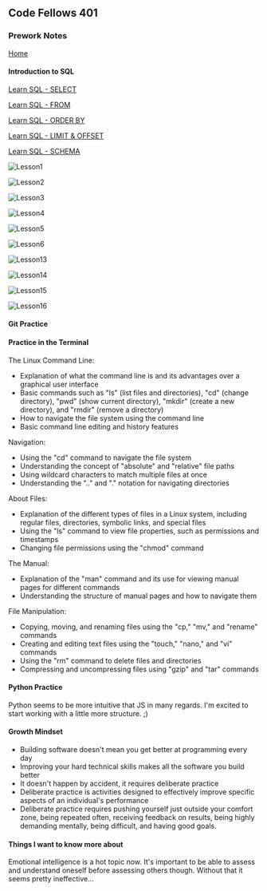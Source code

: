 ## Code Fellows 401

### Prework Notes

[Home](./README.md)

#### Introduction to SQL

[Learn SQL - SELECT](https://dataschool.com/learn-sql/select/)

[Learn SQL - FROM](https://dataschool.com/learn-sql/from/)

[Learn SQL - ORDER BY](https://dataschool.com/learn-sql/order-by/)

[Learn SQL - LIMIT & OFFSET](https://dataschool.com/learn-sql/limit/)

[Learn SQL - SCHEMA](https://dataschool.com/learn-sql/schema-browsing/)



![Lesson1](../imgs/401/SQLlesson1.jpg)

![Lesson2](../imgs/401/SQLlesson2.jpg)

![Lesson3](../imgs/401/SQLlesson3.jpg)

![Lesson4](../imgs/401/SQLlesson4.jpg)

![Lesson5](../imgs/401/SQLlesson5.jpg)

![Lesson6](../imgs/401/SQLlesson6.jpg)

![Lesson13](../imgs/401/SQLlesson13.jpg)

![Lesson14](../imgs/401/SQLlesson14.jpg)

![Lesson15](../imgs/401/SQLlesson15.jpg)

![Lesson16](../imgs/401/SQLlesson16.jpg)

#### Git Practice

#### Practice in the Terminal

The Linux Command Line:

* Explanation of what the command line is and its advantages over a graphical user interface
* Basic commands such as "ls" (list files and directories), "cd" (change directory), "pwd" (show current directory), "mkdir" (create a new directory), and "rmdir" (remove a directory)
* How to navigate the file system using the command line
* Basic command line editing and history features

Navigation:

* Using the "cd" command to navigate the file system
* Understanding the concept of "absolute" and "relative" file paths
* Using wildcard characters to match multiple files at once
* Understanding the ".." and "." notation for navigating directories

About Files:

* Explanation of the different types of files in a Linux system, including regular files, directories, symbolic links, and special files
* Using the "ls" command to view file properties, such as permissions and timestamps
* Changing file permissions using the "chmod" command

The Manual:

* Explanation of the "man" command and its use for viewing manual pages for different commands
* Understanding the structure of manual pages and how to navigate them

File Manipulation:

* Copying, moving, and renaming files using the "cp," "mv," and "rename" commands
* Creating and editing text files using the "touch," "nano," and "vi" commands
* Using the "rm" command to delete files and directories
* Compressing and uncompressing files using "gzip" and "tar" commands

#### Python Practice

Python seems to be more intuitive that JS in many regards.  I'm excited to start working with a little more structure. ;)

#### Growth Mindset

* Building software doesn't mean you get better at programming every day
* Improving your hard technical skills makes all the software you build better
* It doesn't happen by accident, it requires deliberate practice
* Deliberate practice is activities designed to effectively improve specific aspects of an individual's performance
* Deliberate practice requires pushing yourself just outside your comfort zone, being repeated often, receiving feedback on results, being highly demanding mentally, being difficult, and having good goals.




#### Things I want to know more about

Emotional intelligence is a hot topic now.  It's important to be able to assess and understand oneself before assessing others though.  Without that it seems pretty ineffective...
